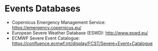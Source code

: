 # Events Databases

* Copernicus Emergency Management Service: https://emergency.copernicus.eu/
* European Severe Weather Database (ESWD): http://www.eswd.eu/
* ECMWF Severe Event Catalogue: https://confluence.ecmwf.int/display/FCST/Severe+Event+Catalogue
